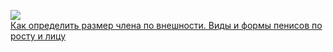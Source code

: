 ![](Как%20определить%20размер%20члена%20по внешности.%20Виды%20и%20формы%20пенисов%20по%20росту%20и%20лицу.jpg)  
[Как определить размер члена по внешности. Виды и формы пенисов по росту и лицу](Как%20определить%20размер%20члена%20по внешности.%20Виды%20и%20формы%20пенисов%20по%20росту%20и%20лицу.md)
